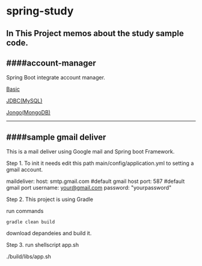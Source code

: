 spring-study
============
In This Project
memos about the study sample code.
-------------------
####account-manager
-------------------
Spring Boot integrate account manager.

[Basic](https://github.com/yugzan/spring-study/tree/develop/account-manager)

[JDBC(MySQL)](https://github.com/yugzan/spring-study/tree/jdbc-version/account-manager)

[Jongo(MongoDB)](https://github.com/yugzan/spring-study/tree/jongo-version/account-manager)


-------------------
####sample gmail deliver
-------------------
This is a mail deliver using Google mail and Spring boot Framework.


Step 1.
To init it needs edit this path main/config/application.yml to setting a gmail account.

maildeliver:
  host: smtp.gmail.com 	#default gmail host
  port: 587 			#default gmail port
  username: your@gmail.com
  password: "yourpassword"

Step 2. 
This project is using Gradle 

run commands 
	
	gradle clean build

download depandeies and build it.

Step 3. 
run shellscript app.sh

./build/libs/app.sh

